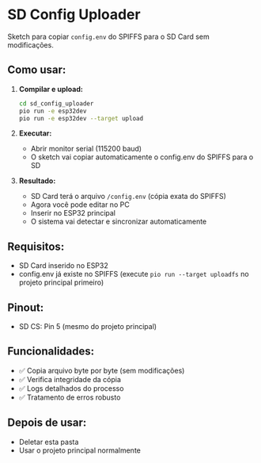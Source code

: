 # SD Config Uploader

Sketch para copiar `config.env` do SPIFFS para o SD Card sem modificações.

## Como usar:

1. **Compilar e upload:**
   ```bash
   cd sd_config_uploader
   pio run -e esp32dev
   pio run -e esp32dev --target upload
   ```

2. **Executar:**
   - Abrir monitor serial (115200 baud)
   - O sketch vai copiar automaticamente o config.env do SPIFFS para o SD

3. **Resultado:**
   - SD Card terá o arquivo `/config.env` (cópia exata do SPIFFS)
   - Agora você pode editar no PC
   - Inserir no ESP32 principal
   - O sistema vai detectar e sincronizar automaticamente

## Requisitos:

- SD Card inserido no ESP32
- config.env já existe no SPIFFS (execute `pio run --target uploadfs` no projeto principal primeiro)

## Pinout:

- SD CS: Pin 5 (mesmo do projeto principal)

## Funcionalidades:

- ✅ Copia arquivo byte por byte (sem modificações)
- ✅ Verifica integridade da cópia
- ✅ Logs detalhados do processo
- ✅ Tratamento de erros robusto

## Depois de usar:

- Deletar esta pasta
- Usar o projeto principal normalmente
